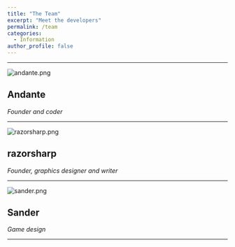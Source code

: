 ```yaml
---
title: "The Team"
excerpt: "Meet the developers"
permalink: /team
categories:
  - Information
author_profile: false
---
```


-----

![andante.png](https://origami-games.github.io/assets/images/profile_pictures/andante.png)

## **Andante**
*Founder and coder*

-----

![razorsharp.png](https://origami-games.github.io/assets/images/profile_pictures/razorsharp.png)

## **razorsharp**
*Founder, graphics designer and writer*

-----

![sander.png](https://origami-games.github.io/assets/images/profile_pictures/sander.png)

## **Sander**
*Game design*

-----
